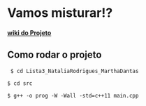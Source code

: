 # Vamos misturar!?

#### [wiki do Projeto](https://github.com/EDAII/Lista3_NataliaRodrigues_MarthaDantas/wiki/Vamos-Misturar!%3F)

## Como rodar o projeto
  `` $ cd Lista3_NataliaRodrigues_MarthaDantas``
  
   ``$ cd src``
   
   ``$ g++ -o prog -W -Wall -std=c++11 main.cpp``

